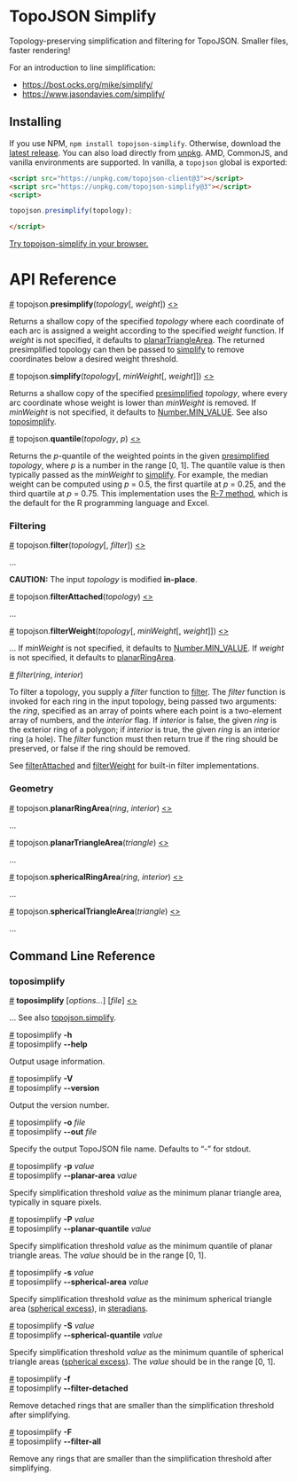 # TopoJSON Simplify

Topology-preserving simplification and filtering for TopoJSON. Smaller files, faster rendering!

For an introduction to line simplification:

* https://bost.ocks.org/mike/simplify/
* https://www.jasondavies.com/simplify/

## Installing

If you use NPM, `npm install topojson-simplify`. Otherwise, download the [latest release](https://github.com/topojson/topojson-simplify/releases/latest). You can also load directly from [unpkg](https://unpkg.com). AMD, CommonJS, and vanilla environments are supported. In vanilla, a `topojson` global is exported:

```html
<script src="https://unpkg.com/topojson-client@3"></script>
<script src="https://unpkg.com/topojson-simplify@3"></script>
<script>

topojson.presimplify(topology);

</script>
```

[Try topojson-simplify in your browser.](https://tonicdev.com/npm/topojson-simplify)

# API Reference

<a name="presimplify" href="#presimplify">#</a> topojson.<b>presimplify</b>(<i>topology</i>[, <i>weight</i>]) [<>](https://github.com/topojson/topojson-simplify/blob/master/src/presimplify.js "Source")

Returns a shallow copy of the specified *topology* where each coordinate of each arc is assigned a weight according to the specified *weight* function. If *weight* is not specified, it defaults to [planarTriangleArea](#planarTriangleArea). The returned presimplified topology can then be passed to [simplify](#simplify) to remove coordinates below a desired weight threshold.

<a name="simplify" href="#simplify">#</a> topojson.<b>simplify</b>(<i>topology</i>[, <i>minWeight</i>[, <i>weight</i>]]) [<>](https://github.com/topojson/topojson-simplify/blob/master/src/simplify.js "Source")

Returns a shallow copy of the specified [presimplified](#presimplify) *topology*, where every arc coordinate whose weight is lower than *minWeight* is removed. If *minWeight* is not specified, it defaults to [Number.MIN_VALUE](https://developer.mozilla.org/en-US/docs/Web/JavaScript/Reference/Global_Objects/Number/MIN_VALUE). See also [toposimplify](#toposimplify).

<a name="quantile" href="#quantile">#</a> topojson.<b>quantile</b>(<i>topology</i>, <i>p</i>) [<>](https://github.com/topojson/topojson-simplify/blob/master/src/quantile.js "Source")

Returns the *p*-quantile of the weighted points in the given [presimplified](#presimplify) *topology*, where *p* is a number in the range [0, 1]. The quantile value is then typically passed as the *minWeight* to [simplify](#simplify). For example, the median weight can be computed using *p* = 0.5, the first quartile at *p* = 0.25, and the third quartile at *p* = 0.75. This implementation uses the [R-7 method](https://en.wikipedia.org/wiki/Quantile#Quantiles_of_a_population), which is the default for the R programming language and Excel.

### Filtering

<a name="filter" href="#filter">#</a> topojson.<b>filter</b>(<i>topology</i>[, <i>filter</i>]) [<>](https://github.com/topojson/topojson-simplify/blob/master/src/filter.js "Source")

…

**CAUTION:** The input *topology* is modified **in-place**.

<a name="filterAttached" href="#filterAttached">#</a> topojson.<b>filterAttached</b>(<i>topology</i>) [<>](https://github.com/topojson/topojson-simplify/blob/master/src/filterAttached.js "Source")

…

<a name="filterWeight" href="#filterWeight">#</a> topojson.<b>filterWeight</b>(<i>topology</i>[, <i>minWeight</i>[, <i>weight</i>]]) [<>](https://github.com/topojson/topojson-simplify/blob/master/src/filterWeight.js "Source")

… If *minWeight* is not specified, it defaults to [Number.MIN_VALUE](https://developer.mozilla.org/en-US/docs/Web/JavaScript/Reference/Global_Objects/Number/MIN_VALUE). If *weight* is not specified, it defaults to [planarRingArea](#planarRingArea).

<a name="_filter" href="#_filter">#</a> <i>filter</i>(<i>ring</i>, <i>interior</i>)

To filter a topology, you supply a *filter* function to [filter](#filter). The *filter* function is invoked for each ring in the input topology, being passed two arguments: the *ring*, specified as an array of points where each point is a two-element array of numbers, and the *interior* flag. If *interior* is false, the given *ring* is the exterior ring of a polygon; if *interior* is true, the given *ring* is an interior ring (a hole). The *filter* function must then return true if the ring should be preserved, or false if the ring should be removed.

See [filterAttached](#filterAttached) and [filterWeight](#filterWeight) for built-in filter implementations.

### Geometry

<a name="planarRingArea" href="#planarRingArea">#</a> topojson.<b>planarRingArea</b>(<i>ring</i>, <i>interior</i>) [<>](https://github.com/topojson/topojson-simplify/blob/master/src/planar.js#L6 "Source")

…

<a name="planarTriangleArea" href="#planarTriangleArea">#</a> topojson.<b>planarTriangleArea</b>(<i>triangle</i>) [<>](https://github.com/topojson/topojson-simplify/blob/master/src/planar.js#L1 "Source")

…

<a name="sphericalRingArea" href="#sphericalRingArea">#</a> topojson.<b>sphericalRingArea</b>(<i>ring</i>, <i>interior</i>) [<>](https://github.com/topojson/topojson-simplify/blob/master/src/spherical.js#L14 "Source")

…

<a name="sphericalTriangleArea" href="#sphericalTriangleArea">#</a> topojson.<b>sphericalTriangleArea</b>(<i>triangle</i>) [<>](https://github.com/topojson/topojson-simplify/blob/master/src/spherical.js#L43 "Source")

…

## Command Line Reference

### toposimplify

<a name="toposimplify" href="#toposimplify">#</a> <b>toposimplify</b> [<i>options…</i>] [<i>file</i>] [<>](https://github.com/topojson/topojson-simplify/blob/master/bin/toposimplify "Source")

… See also [topojson.simplify](#simplify).

<a name="toposimplify_help" href="#toposimplify_help">#</a> toposimplify <b>-h</b>
<br><a href="#toposimplify_help">#</a> toposimplify <b>--help</b>

Output usage information.

<a name="toposimplify_version" href="#toposimplify_version">#</a> toposimplify <b>-V</b>
<br><a href="#toposimplify_version">#</a> toposimplify <b>--version</b>

Output the version number.

<a name="toposimplify_out" href="#toposimplify_out">#</a> toposimplify <b>-o</b> <i>file</i>
<br><a href="#toposimplify_out">#</a> toposimplify <b>--out</b> <i>file</i>

Specify the output TopoJSON file name. Defaults to “-” for stdout.

<a name="toposimplify_planar_area" href="#toposimplify_planar_area">#</a> toposimplify <b>-p</b> <i>value</i>
<br><a href="#toposimplify_planar_area">#</a> toposimplify <b>--planar-area</b> <i>value</i>

Specify simplification threshold *value* as the minimum planar triangle area, typically in square pixels.

<a name="toposimplify_planar_quantile" href="#toposimplify_planar_quantile">#</a> toposimplify <b>-P</b> <i>value</i>
<br><a href="#toposimplify_planar_quantile">#</a> toposimplify <b>--planar-quantile</b> <i>value</i>

Specify simplification threshold *value* as the minimum quantile of planar triangle areas. The *value* should be in the range [0, 1].

<a name="toposimplify_spherical_area" href="#toposimplify_spherical_area">#</a> toposimplify <b>-s</b> <i>value</i>
<br><a href="#toposimplify_spherical_area">#</a> toposimplify <b>--spherical-area</b> <i>value</i>

Specify simplification threshold *value* as the minimum spherical triangle area ([spherical excess](http://mathworld.wolfram.com/SphericalExcess.html)), in [steradians](https://en.wikipedia.org/wiki/Steradian).

<a name="toposimplify_spherical_quantile" href="#toposimplify_spherical_quantile">#</a> toposimplify <b>-S</b> <i>value</i>
<br><a href="#toposimplify_spherical_quantile">#</a> toposimplify <b>--spherical-quantile</b> <i>value</i>

Specify simplification threshold *value* as the minimum quantile of spherical triangle areas ([spherical excess](http://mathworld.wolfram.com/SphericalExcess.html)). The *value* should be in the range [0, 1].

<a name="toposimplify_filter_detached" href="#toposimplify_filter_detached">#</a> toposimplify <b>-f</b>
<br><a href="#toposimplify_filter_detached">#</a> toposimplify <b>--filter-detached</b>

Remove detached rings that are smaller than the simplification threshold after simplifying.

<a name="toposimplify_filter_all" href="#toposimplify_filter_all">#</a> toposimplify <b>-F</b>
<br><a href="#toposimplify_filter_all">#</a> toposimplify <b>--filter-all</b>

Remove any rings that are smaller than the simplification threshold after simplifying.
